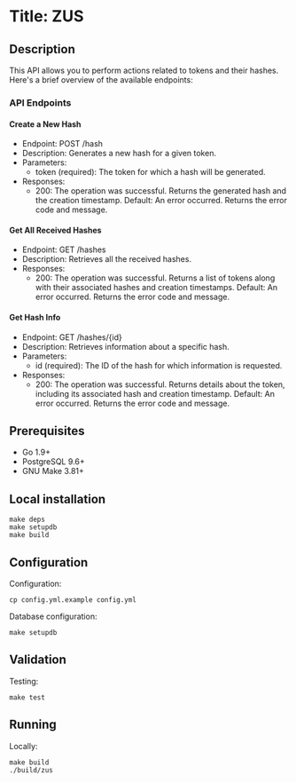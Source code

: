 # Title: ZUS

## Description
This API allows you to perform actions related to tokens and their hashes. Here's a brief overview of the available endpoints:

### API Endpoints

#### Create a New Hash
- Endpoint: POST /hash
- Description: Generates a new hash for a given token.
- Parameters:
  - token (required): The token for which a hash will be generated.
- Responses:
  - 200: The operation was successful. Returns the generated hash and the creation timestamp.
  Default: An error occurred. Returns the error code and message.
  
#### Get All Received Hashes
- Endpoint: GET /hashes
- Description: Retrieves all the received hashes.
- Responses:
  - 200: The operation was successful. Returns a list of tokens along with their associated hashes and creation timestamps.
Default: An error occurred. Returns the error code and message.

#### Get Hash Info
- Endpoint: GET /hashes/{id}
- Description: Retrieves information about a specific hash.
- Parameters:
  - id (required): The ID of the hash for which information is requested.
- Responses:
  - 200: The operation was successful. Returns details about the token, including its associated hash and creation timestamp.
Default: An error occurred. Returns the error code and message.

        
## Prerequisites

* Go 1.9+
* PostgreSQL 9.6+
* GNU Make 3.81+

## Local installation

```
make deps
make setupdb
make build
```

## Configuration

Configuration:
```
cp config.yml.example config.yml
```

Database configuration:
```
make setupdb
```

## Validation

Testing:
```
make test
```

## Running

Locally:
```
make build
./build/zus
```
